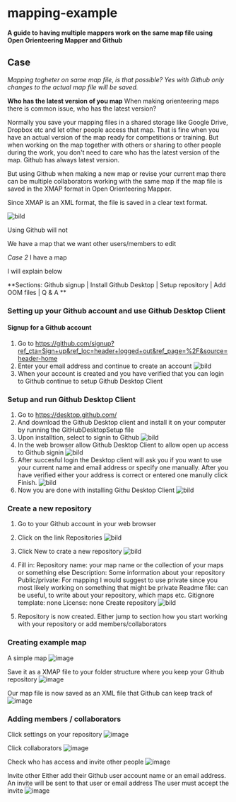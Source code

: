 # mapping-example
**A guide to having multiple mappers work on the same map file using Open Orienteering Mapper and Github**


## Case
*Mapping togheter on same map file, is that possible? Yes with Github only changes to the actual map file will be saved.*

**Who has the latest version of you map**
When making orienteering maps there is common issue, who has the latest version? 

Normally you save your mapping files in a shared storage like Google Drive, Dropbox etc and let other people access that map. That is fine when you have an actual version of the map ready for competitions or training. But when working on the map together with others or sharing to other people during the work, you don't need to care who has the latest version of the map. Github has always latest version.

But using Github when making a new map or revise your current map there can be multiple collaborators working with the same map if the map file is saved in the XMAP format in Open Orienteering Mapper.

Since XMAP is an XML format, the file is saved in a clear text format.

![bild](https://user-images.githubusercontent.com/72732333/196690935-b5aafcdf-f917-42ca-a27e-608df78b1ef0.png)


Using Github will not



We have a map that we want other users/members to edit

*Case 2*
I have a map

I will explain below


**Sections: Github signup | Install Github Desktop | Setup repository | Add OOM files | Q & A **



### Setting up your Github account and use Github Desktop Client

#### Signup for a Github account
1. Go to https://github.com/signup?ref_cta=Sign+up&ref_loc=header+logged+out&ref_page=%2F&source=header-home
2. Enter your email address and continue to create an account
![bild](https://user-images.githubusercontent.com/5741093/195793640-6c245635-78fc-4e6f-9edd-be6afd486431.png)
3. When your account is created and you have verified that you can login to Github continue to setup Github Desktop Client

### Setup and run Github Desktop Client
1. Go to https://desktop.github.com/
2. And download the Github Desktop client and install it on your computer by running the GitHubDesktopSetup file
3. Upon installtion, select to signin to Github
![bild](https://user-images.githubusercontent.com/5741093/195795570-89f19c40-9c16-459f-b813-ca3e457ba48f.png)
4. In the web browser allow Github Desktop Client to allow open up access to Github signin
![bild](https://user-images.githubusercontent.com/5741093/195796075-cba42037-a44b-49a6-82b5-f698089a693e.png)
5. After succesful login the Desktop client will ask you if you want to use your current name and email address or specify one manually. After you have verified either your address is correct or entered one manully click Finish.
![bild](https://user-images.githubusercontent.com/5741093/195796498-bdc164be-296b-49ae-8555-863c6e818730.png)
6. Now you are done with installing Githu Desktop Client
![bild](https://user-images.githubusercontent.com/5741093/195796809-cf0efbb6-f996-4c76-8ef2-0425c10d15c0.png)

### Create a new repository

1. Go to your Github account in your web browser
2. Click on the link Repositories
![bild](https://user-images.githubusercontent.com/72732333/196682951-5dfd0f83-a873-4755-8006-595b16bf3725.png)
3. Click New to crate a new repository
![bild](https://user-images.githubusercontent.com/72732333/196683052-5da052bd-3c92-4856-8a17-5f6873359270.png)
4. Fill in:
Repository name: your map name or the collection of your maps or something else
Description: Some information about your repository
Public/private: For mapping I would suggest to use private since you most likely working on something that might be private
Readme file: can be useful, to write about your repository, which maps etc.
Gitignore template: none
License: none
Create repository
![bild](https://user-images.githubusercontent.com/72732333/196683937-6a83f41c-1151-4a3a-99f7-2941dc5adf00.png)

5. Repository is now created. Either jump to section how you start working with your repository or add members/collaborators



### Creating example map

A simple map 
![image](https://user-images.githubusercontent.com/5741093/196256390-a757ce10-3f73-4bdc-868d-5aea1ec48b94.png)

Save it as a XMAP file to your folder structure where you keep your Github repository
![image](https://user-images.githubusercontent.com/5741093/196256611-4d49ad0b-b8cc-4b91-bfe3-8020f39c85bc.png)

Our map file is now saved as an XML file that Github can keep track of
![image](https://user-images.githubusercontent.com/5741093/196256975-177526c9-6828-4a0d-85b1-75af62c21b2a.png)


### Adding members / collaborators
Click settings on your repository
![image](https://user-images.githubusercontent.com/5741093/196257378-d7f75f4b-203d-4266-98c6-d06b7dbaddaf.png)

Click collaborators
![image](https://user-images.githubusercontent.com/5741093/196257491-deef829e-2f54-4e29-a58e-43ee5e1c9295.png)

Check who has access and invite other people
![image](https://user-images.githubusercontent.com/5741093/196257579-edb3a702-9c1c-4d63-bc4c-3d1d0dde24c1.png)

Invite other
Either add their Github user account name or an email address. An invite will be sent to that user or email address
The user must accept the invite 
![image](https://user-images.githubusercontent.com/5741093/196257764-5ba7ee63-f162-4d05-bdb4-a3955ba26229.png)
